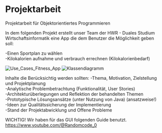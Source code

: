 # Projektarbeit
Projektarbeit für Objektorientiertes Programmieren

In dem folgenden Projekt erstellt unser Team der HWR - Duales Studium Wirtschaftsinformatik eine App die dem Benutzer die Möglichkeit geben soll:

-Einen Sportplan zu wählen <br>
-Kilokalorien aufnahme und verbrauch errechnen (Kilokalorienbedarf) <br>

![Use_Cases_Fitness_App](https://github.com/ViktorStehle/Projektarbeit/assets/106766191/484efe1d-7b62-482d-8e2c-885d15e1751a)
![Klassendiagramm](https://github.com/ViktorStehle/Projektarbeit/assets/171509677/6e157157-774e-4171-bb0e-671ef7aa4c2e)

Inhalte die Berücksichtig werden sollten:
-Thema, Motivation, Zielstellung und Projektplanung <br>
-Analytische Problembetrachtung (Funktionalität, User Stories) <br>
-Architekturüberlegungen und Reflektion der behandelten Themen <br>
-Prototypische Lösungsansätze (unter Nutzung von Java) (ansatzweise!) <br>
-Ideen zur Qualitätssicherung der Implementierung <br>
-Stand der Projektabwicklung und Offene Probleme <br>

WICHTIG! Wir haben für das GUI folgenden Guide benutzt. <br>
https://www.youtube.com/@Randomcode_0 <br>

